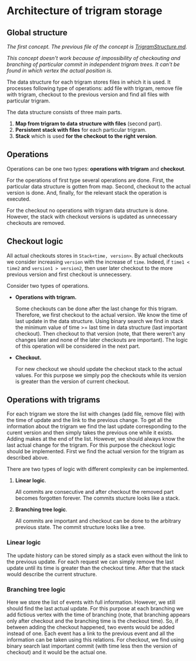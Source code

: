 # Architecture of trigram storage

## Global structure

*The first concept. The previous file of the concept is [TrigramStructure.md](https://github.com/SuduIDE/persistent-ide-caches/blob/main/TrigramStructure.md).*

*This concept doesn't work because of impossibility of checkouting and branching of particular commit in independent trigram trees. It can't be found in which vertex the actual position is.*

The data structure for each trigram stores files in which it is used. It processes following type of operations: add file with trigram, remove file with trigram, checkout to the previous version and find all files with particular trigram.

The data structure consists of three main parts.

1. **Map from trigram to data structure with files** (second part).
1. **Persistent stack with files** for each particular trigram.
1. **Stack** which is used **for the checkout to the right version**.

## Operations

Operations can be one two types: **operations with trigram** and **checkout**.

For the operations of first type several operations are done. First, the particular data structure is gotten from map. Second, checkout to the actual version is done. And, finally, for the relevant stack the operation is executed.

For the checkout no operations with trigram data structure is done. However, the stack with checkout versions is updated as unnecessary checkouts are removed.

## Checkout logic

All actual checkouts stores in `Stack<time, version>`. By actual checkouts we consider increasing `version` with the increase of `time`. Indeed, if `time1 < time2` and `version1 > version2`, then user later checkout to the more previous version and first checkout is unnecessery.

Consider two types of operations.

* **Operations with trigram.** 

	Some checkouts can be done after the last change for this trigram. Therefore, we first checkout to the actual version. We know the time of last update in the data structure. Using binary search we find in stack the minimum value of time >= last time in data structure (last important checkout). Then checkout to that version (note, that there weren't any changes later and none of the later checkouts are important). The logic of this operation will be considered in the next part.
* **Checkout.** 

	For new checkout we should update the checkout stack to the actual values. For this purpose we simply pop the checkouts while its version is greater than the version of current checkout.

## Operations with trigrams

For each trigram we store the list with changes (add file, remove file) with the time of update and the link to the previous change. To get all the information about the trigram we find the last update corresponding to the curent version and then simply takes the previous one while it exists. Adding makes at the end of the list. However, we should always know the last actual change for the trigram. For this purpose the checkout logic should be implemented. First we find the actual version for the trigram as described above.

There are two types of logic with different complexity can be implemented. 

1. **Linear logic**. 

	All commits are consecutive and after checkout the removed part becomes forgotten forever. The commits stucture looks like a stack. 
2. **Branching tree logic**. 

	All commits are important and checkout can be done to the arbitrary previous state. The commit structure looks like a tree.

### Linear logic

The update history can be stored simply as a stack even without the link to the previous update. For each request we can simply remove the last update until its time is greater than the checkout time. After that the stack would describe the current structure.

### Branching tree logic

Here we store the list of events with full information. However, we still should find the last actual update. For this purpose at each branching we add fictious vertex with the time of branching (note, that branching appears only after checkout and the branching time is the checkout time). So, if between adding the checkout happened, two events would be added instead of one. Each event has a link to the previous event and all the information can be taken using this relations. For checkout, we find using binary search last important commit (with time less then the version of checkout) and it would be the actual one.